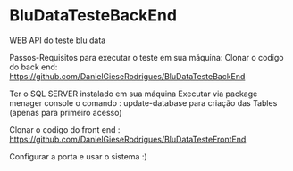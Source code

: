 # BluDataTesteBackEnd
WEB API do teste blu data

Passos-Requisitos para executar o teste em sua máquina: Clonar o codigo do back end: https://github.com/DanielGieseRodrigues/BluDataTesteBackEnd

Ter o SQL SERVER instalado em sua máquina Executar via package menager console o comando : update-database para criação das Tables (apenas para primeiro acesso)

Clonar o codigo do front end : https://github.com/DanielGieseRodrigues/BluDataTesteFrontEnd

Configurar a porta e usar o sistema :)

